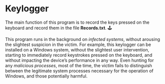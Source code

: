# Keylogger

The main function of this program is to record the keys pressed on the keyboard and record them in the file **Records.txt**.  :joystick:

This program runs in the background on *infected systems*, without arousing the slightest suspicion in the victim. For example, 
this keylogger can be installed on a Windows system, without the slightest user intervention, starting to immediately record 
keystrokes pressed on the keyboard, and without impacting the device’s performance in any way. Even hunting for any *malicious 
processes*, most of the time, the victim fails to distinguish between the legitimate system processes necessary for the operation 
of Windows, and those potentially harmful.
